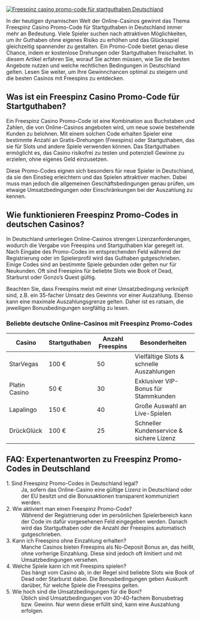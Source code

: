 [![Freespinz casino promo-code für startguthaben Deutschland](https://123-caf.pages.dev/gitsignup.png)](https://vrmoo.ru/Bt82HjjY)

<p>In der heutigen dynamischen Welt der Online-Casinos gewinnt das Thema Freespinz Casino Promo-Code für Startguthaben in Deutschland immer mehr an Bedeutung. Viele Spieler suchen nach attraktiven Möglichkeiten, um ihr Guthaben ohne eigenes Risiko zu erhöhen und das Glücksspiel gleichzeitig spannender zu gestalten. Ein Promo-Code bietet genau diese Chance, indem er kostenlose Drehungen oder Startguthaben freischaltet. In diesem Artikel erfahren Sie, worauf Sie achten müssen, wie Sie die besten Angebote nutzen und welche rechtlichen Bedingungen in Deutschland gelten. Lesen Sie weiter, um Ihre Gewinnchancen optimal zu steigern und die besten Casinos mit Freespins zu entdecken.</p>  <h2>Was ist ein Freespinz Casino Promo-Code für Startguthaben?</h2> <p>Ein Freespinz Casino Promo-Code ist eine Kombination aus Buchstaben und Zahlen, die von Online-Casinos angeboten wird, um neue sowie bestehende Kunden zu belohnen. Mit einem solchen Code erhalten Spieler eine bestimmte Anzahl an Gratis-Drehungen (Freespins) oder Startguthaben, das sie für Slots und andere Spiele verwenden können. Das Startguthaben ermöglicht es, das Casino risikofrei zu testen und potenziell Gewinne zu erzielen, ohne eigenes Geld einzusetzen.</p> <p>Diese Promo-Codes eignen sich besonders für neue Spieler in Deutschland, da sie den Einstieg erleichtern und das Spielen attraktiver machen. Dabei muss man jedoch die allgemeinen Geschäftsbedingungen genau prüfen, um etwaige Umsatzbedingungen oder Einschränkungen bei der Auszahlung zu kennen.</p>  <h2>Wie funktionieren Freespinz Promo-Codes in deutschen Casinos?</h2> <p>In Deutschland unterliegen Online-Casinos strengen Lizenzanforderungen, wodurch die Vergabe von Freespins und Startguthaben klar geregelt ist. Nach Eingabe des Promo-Codes im entsprechenden Feld während der Registrierung oder im Spielerprofil wird das Guthaben gutgeschrieben. Einige Codes sind an bestimmte Spiele gebunden oder gelten nur für Neukunden. Oft sind Freespins für beliebte Slots wie Book of Dead, Starburst oder Gonzo’s Quest gültig.</p> <p>Beachten Sie, dass Freespins meist mit einer Umsatzbedingung verknüpft sind, z.B. ein 35-facher Umsatz des Gewinns vor einer Auszahlung. Ebenso kann eine maximale Auszahlungsgrenze gelten. Daher ist es ratsam, die jeweiligen Bonusbedingungen sorgfältig zu lesen.</p>  <h3>Beliebte deutsche Online-Casinos mit Freespinz Promo-Codes</h3> <table>   <thead>     <tr>       <th>Casino</th>       <th>Startguthaben</th>       <th>Anzahl Freespins</th>       <th>Besonderheiten</th>     </tr>   </thead>   <tbody>     <tr>       <td>StarVegas</td>       <td>100 €</td>       <td>50</td>       <td>Vielfältige Slots & schnelle Auszahlungen</td>     </tr>     <tr>       <td>Platin Casino</td>       <td>50 €</td>       <td>30</td>       <td>Exklusiver VIP-Bonus für Stammkunden</td>     </tr>     <tr>       <td>Lapalingo</td>       <td>150 €</td>       <td>40</td>       <td>Große Auswahl an Live-Spielen</td>     </tr>     <tr>       <td>DrückGlück</td>       <td>100 €</td>       <td>25</td>       <td>Schneller Kundenservice & sichere Lizenz</td>     </tr>   </tbody> </table>  <h2>FAQ: Expertenantworten zu Freespinz Promo-Codes in Deutschland</h2> <dl>   <dt>1. Sind Freespinz Promo-Codes in Deutschland legal?</dt>   <dd>Ja, sofern das Online-Casino eine gültige Lizenz in Deutschland oder der EU besitzt und die Bonusaktionen transparent kommuniziert werden.</dd>    <dt>2. Wie aktiviert man einen Freespinz Promo-Code?</dt>   <dd>Während der Registrierung oder im persönlichen Spielerbereich kann der Code im dafür vorgesehenen Feld eingegeben werden. Danach wird das Startguthaben oder die Anzahl der Freespins automatisch gutgeschrieben.</dd>    <dt>3. Kann ich Freespins ohne Einzahlung erhalten?</dt>   <dd>Manche Casinos bieten Freespins als No-Deposit Bonus an, das heißt, ohne vorherige Einzahlung. Diese sind jedoch oft limitiert und mit Umsatzbedingungen versehen.</dd>    <dt>4. Welche Spiele kann ich mit Freespins spielen?</dt>   <dd>Das hängt vom Casino ab, in der Regel sind beliebte Slots wie Book of Dead oder Starburst dabei. Die Bonusbedingungen geben Auskunft darüber, für welche Spiele die Freespins gelten.</dd>    <dt>5. Wie hoch sind die Umsatzbedingungen für die Boni?</dt>   <dd>Üblich sind Umsatzbedingungen von 30-40-fachem Bonusbetrag bzw. Gewinn. Nur wenn diese erfüllt sind, kann eine Auszahlung erfolgen.</dd> </dl>